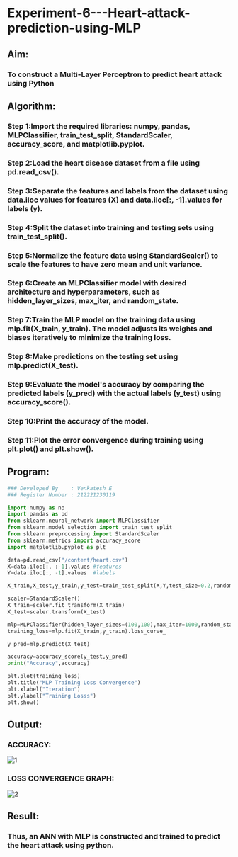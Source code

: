 # Experiment-6---Heart-attack-prediction-using-MLP
## Aim:
### To construct a  Multi-Layer Perceptron to predict heart attack using Python
## Algorithm:
### Step 1:Import the required libraries: numpy, pandas, MLPClassifier, train_test_split, StandardScaler, accuracy_score, and matplotlib.pyplot.<br>
### Step 2:Load the heart disease dataset from a file using pd.read_csv().<br>
### Step 3:Separate the features and labels from the dataset using data.iloc values for features (X) and data.iloc[:, -1].values for labels (y).<br>
### Step 4:Split the dataset into training and testing sets using train_test_split().<br>
### Step 5:Normalize the feature data using StandardScaler() to scale the features to have zero mean and unit variance.<br>
### Step 6:Create an MLPClassifier model with desired architecture and hyperparameters, such as hidden_layer_sizes, max_iter, and random_state.<br>
### Step 7:Train the MLP model on the training data using mlp.fit(X_train, y_train). The model adjusts its weights and biases iteratively to minimize the training loss.<br>
### Step 8:Make predictions on the testing set using mlp.predict(X_test).<br>
### Step 9:Evaluate the model's accuracy by comparing the predicted labels (y_pred) with the actual labels (y_test) using accuracy_score().<br>
### Step 10:Print the accuracy of the model.<br>
### Step 11:Plot the error convergence during training using plt.plot() and plt.show().<br>

## Program:
```python
### Developed By    : Venkatesh E
### Register Number : 212221230119
```
```python
import numpy as np
import pandas as pd 
from sklearn.neural_network import MLPClassifier 
from sklearn.model_selection import train_test_split
from sklearn.preprocessing import StandardScaler 
from sklearn.metrics import accuracy_score
import matplotlib.pyplot as plt

data=pd.read_csv("/content/heart.csv")
X=data.iloc[:, :-1].values #features 
Y=data.iloc[:, -1].values  #labels 

X_train,X_test,y_train,y_test=train_test_split(X,Y,test_size=0.2,random_state=42)

scaler=StandardScaler()
X_train=scaler.fit_transform(X_train)
X_test=scaler.transform(X_test)

mlp=MLPClassifier(hidden_layer_sizes=(100,100),max_iter=1000,random_state=42)
training_loss=mlp.fit(X_train,y_train).loss_curve_

y_pred=mlp.predict(X_test)

accuracy=accuracy_score(y_test,y_pred)
print("Accuracy",accuracy)

plt.plot(training_loss)
plt.title("MLP Training Loss Convergence")
plt.xlabel("Iteration")
plt.ylabel("Training Losss")
plt.show()
```
## Output:
### ACCURACY:
![1](https://github.com/Venkatigi/Experiment-6---Heart-attack-prediction-using-MLP/assets/94154252/913c5841-66e0-4122-a581-30770b9fcef2)

### LOSS CONVERGENCE GRAPH:
![2](https://github.com/Venkatigi/Experiment-6---Heart-attack-prediction-using-MLP/assets/94154252/b2371e6d-84f1-4957-86f3-1c1c864bc002)

## Result:
###     Thus, an ANN with MLP is constructed and trained to predict the heart attack using python.
     

